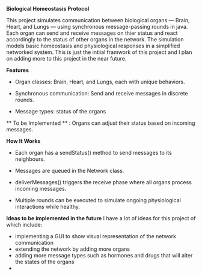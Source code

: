 **Biological Homeostasis Protocol**

This project simulates communication between biological organs — Brain, Heart, and Lungs — using synchronous message-passing rounds in java. Each organ can send and receive messages on thier status and react accordingly to the status of other organs in the network. The simulation models basic homeostasis and physiological responses in a simplified networked system. This is just the intiial framwork of this project and I plan on adding more to this project in the near future.

**Features**

- Organ classes: Brain, Heart, and Lungs, each with unique behaviors.

- Synchronous communication: Send and receive messages in discrete rounds.

- Message types: status of the organs
  
** To be Implemented ** : Organs can adjust their status based on incoming messages.

**How It Works**

- Each organ has a sendStatus() method to send messages to its neighbours.

- Messages are queued in the Network class.

- deliverMessages() triggers the receive phase where all organs process incoming messages.

- Multiple rounds can be executed to simulate ongoing physiological interactions while healthy.

**Ideas to be implemented in the future**
I have a lot of ideas for this project of which include:
- implementing a GUI to show visual representation of the network communication
- extending the network by adding more organs
- adding more message types such as hormones and drugs that will alter the states of the organs
- 
